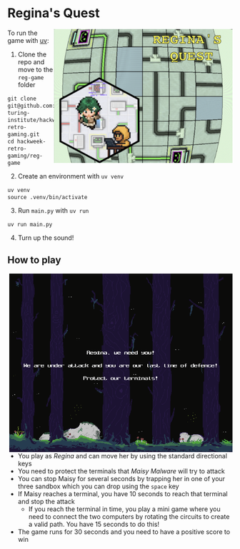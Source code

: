 # Regina's Quest

<img align="right" width="400" height="300" src="./reg-game/img/regina_steam_title.png">

To run the game with [uv](https://docs.astral.sh/uv/):

1. Clone the repo and move to the `reg-game` folder
```
git clone git@github.com:alan-turing-institute/hackweek-retro-gaming.git
cd hackweek-retro-gaming/reg-game
```

2. Create an environment with `uv venv`
```
uv venv
source .venv/bin/activate
```

3. Run `main.py` with `uv run`
```
uv run main.py
```

4. Turn up the sound!

## How to play

<img align="right" width="500" height="400" src="./reg-game/img/regina_quest_start.png">

- You play as _Regina_ and can move her by using the standard directional keys
- You need to protect the terminals that _Maisy Malware_ will try to attack
- You can stop Maisy for several seconds by trapping her in one of your three sandbox which you can drop using the `space` key
- If Maisy reaches a terminal, you have 10 seconds to reach that terminal and stop the attack
  - If you reach the terminal in time, you play a mini game where you need to connect the two computers by rotating the circuits to create a valid path. You have 15 seconds to do this!
- The game runs for 30 seconds and you need to have a positive score to win
